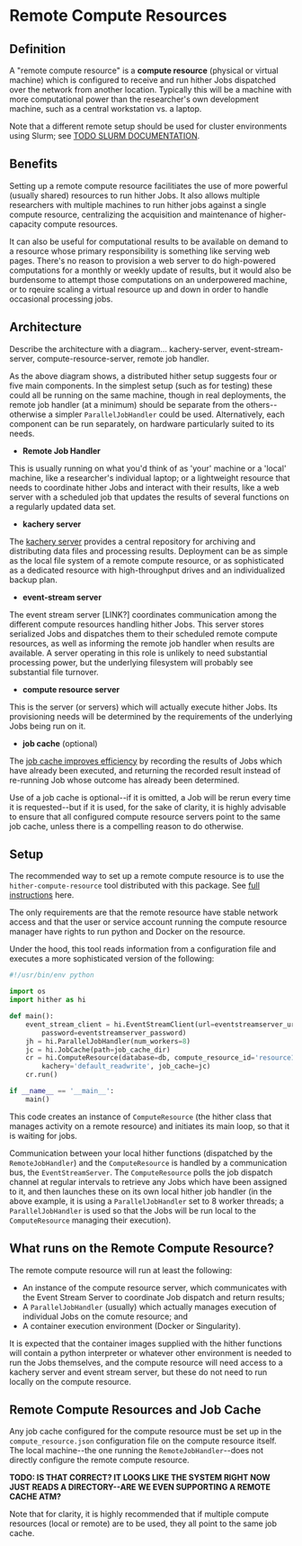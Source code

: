 # Remote Compute Resources

## Definition

A "remote compute resource" is a **compute resource** (physical or virtual
machine) which is configured to receive and run hither Jobs dispatched over
the network from another location. Typically this will be a machine with
more computational power than the researcher's own development machine,
such as a central workstation vs. a laptop.

Note that a different remote setup should be used for cluster
environments using Slurm; see [TODO SLURM DOCUMENTATION]().

## Benefits

Setting up a remote compute resource facilitiates the use of more powerful
(usually shared) resources to run hither Jobs. It also allows multiple
researchers with multiple machines to run hither jobs against
a single compute resource, centralizing the acquisition and maintenance
of higher-capacity compute resources.

It can also be useful for computational results to be available
on demand to a resource whose primary responsibility is
something like serving web pages. There's no reason to provision a web
server to do high-powered computations for a monthly or weekly update of results, but
it would also be burdensome to attempt those computations on an underpowered
machine, or to rqeuire scaling a virtual resource up and down in order to
handle occasional processing jobs.


## Architecture

Describe the architecture with a diagram... kachery-server, event-stream-server, compute-resource-server, remote job handler.

As the above diagram shows, a distributed hither setup suggests four or five main components. In the simplest
setup (such as for testing) these could all be running on the same machine, though in real
deployments, the remote job handler (at a minimum) should be separate from the others--otherwise
a simpler `ParallelJobHandler` could be used. Alternatively, each component
can be run separately, on hardware particularly suited to its needs.

- **Remote Job Handler**

This is usually running on what you'd think of as 'your' machine or a 'local' machine, like
a researcher's individual laptop; or a lightweight resource that needs to coordinate hither
Jobs and interact with their results, like a web server with a scheduled job that updates
the results of several functions on a regularly updated data set.

- **kachery server**

The [kachery server](./faq.md#what-is-kachery) provides a central repository for archiving and
distributing data files and processing results. Deployment can be as simple as the local
file system of a remote compute resource, or as sophisticated as a dedicated resource with
high-throughput drives and an individualized backup plan.

- **event-stream server**

The event stream server [LINK?] coordinates communication among the different compute resources
handling hither Jobs. This server stores serialized Jobs and dispatches them to their scheduled
remote compute resources, as well as informing the remote job handler when results are available.
A server operating in this role is unlikely to need substantial processing power, but the
underlying filesystem will probably see substantial file turnover.

- **compute resource server**

This is the server (or servers) which will actually execute hither Jobs. Its provisioning needs
will be determined by the requirements of the underlying Jobs being run on it.

- **job cache** (optional)

The [job cache improves efficiency](./job-cache.md) by recording the results of Jobs
which have already been executed, and returning the recorded result instead of re-running
Job whose outcome has already been determined.

Use of a job cache is optional--if it is omitted, a Job will be rerun every time it
is requested--but if it is used, for the sake of clarity, it is highly advisable to
ensure that all configured compute resource servers point to the same job cache,
unless there is a compelling reason to do otherwise.



## Setup

The recommended way to set up a remote compute resource is
to use the `hither-compute-resource` tool distributed with this
package. See [full instructions](./hosting_compute_resource.md) here.

The only requirements are that the remote resource have stable network access
and that the user or service account running the compute resource manager
have rights to run python and Docker on the resource.

Under the hood, this tool reads information from a configuration file and
executes a more sophisticated version of the following:
```python
#!/usr/bin/env python

import os
import hither as hi

def main():
    event_stream_client = hi.EventStreamClient(url=eventstreamserver_url, channel=eventstreamserver_channel,
        password=eventstreamserver_password)
    jh = hi.ParallelJobHandler(num_workers=8)
    jc = hi.JobCache(path=job_cache_dir)
    cr = hi.ComputeResource(database=db, compute_resource_id='resource1', job_handler=jh,
        kachery='default_readwrite', job_cache=jc)
    cr.run()

if __name__ == '__main__':
    main()
```

This code creates an instance of `ComputeResource` (the hither class that
manages activity on a remote resource) and initiates its main loop, so
that it is waiting for jobs.

Communication between your local hither functions (dispatched by the
`RemoteJobHandler`) and the `ComputeResource` is handled by a communication
bus, the `EventStreamServer`. The `ComputeResource` polls the
job dispatch channel at regular intervals to retrieve any Jobs which have
been assigned to it, and then launches these on its own local hither job handler
(in the above example, it is using a `ParallelJobHandler` set to 8 worker threads;
a `ParallelJobHandler` is used so that the Jobs will be run local to the
`ComputeResource` managing their execution).


## What runs on the Remote Compute Resource?

The remote compute resource will run at least the following:
- An instance of the compute resource server, which communicates with the
Event Stream Server to coordinate Job dispatch and return results;
- A `ParallelJobHandler` (usually) which actually manages execution
of individual Jobs on the comute resource; and
- A container execution environment (Docker or Singularity).

It is expected that the container images supplied with the hither functions
will contain a python interpreter or whatever other environment is needed
to run the Jobs themselves, and the compute resource will need access
to a kachery server and event stream server, but these do not need to run
locally on the compute resource.


## Remote Compute Resources and Job Cache

Any job cache configured for the compute resource must be set up
in the `compute_resource.json` configuration file on the compute
resource itself. The local machine--the one running the
`RemoteJobHandler`--does not directly configure the remote compute
resource.

__TODO: IS THAT CORRECT? IT LOOKS LIKE THE SYSTEM RIGHT NOW JUST
READS A DIRECTORY--ARE WE EVEN SUPPORTING A REMOTE CACHE ATM?__

Note that for clarity, it is highly recommended that if multiple
compute resources (local or remote) are to be used, they all
point to the same job cache.


